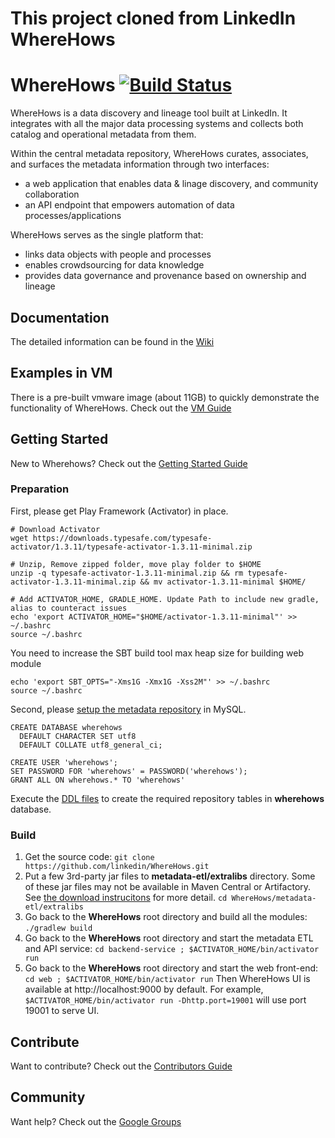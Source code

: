 # This project cloned from LinkedIn WhereHows

# WhereHows [![Build Status](https://travis-ci.org/linkedin/WhereHows.svg?branch=master)](https://travis-ci.org/linkedin/WhereHows)

WhereHows is a data discovery and lineage tool built at LinkedIn. It integrates with all the major data processing systems and collects both catalog and operational metadata from them.

Within the central metadata repository, WhereHows curates, associates, and surfaces the metadata information through two interfaces:
* a web application that enables data & linage discovery, and community collaboration
* an API endpoint that empowers automation of data processes/applications

WhereHows serves as the single platform that:
* links data objects with people and processes
* enables crowdsourcing for data knowledge
* provides data governance and provenance based on ownership and lineage

## Documentation

The detailed information can be found in the [Wiki][wiki]


## Examples in VM

There is a pre-built vmware image (about 11GB) to quickly demonstrate the functionality of WhereHows. Check out the [VM Guide][VM]


## Getting Started

New to Wherehows? Check out the [Getting Started Guide][GS]

### Preparation

First, please get Play Framework (Activator) in place.
```
# Download Activator
wget https://downloads.typesafe.com/typesafe-activator/1.3.11/typesafe-activator-1.3.11-minimal.zip

# Unzip, Remove zipped folder, move play folder to $HOME
unzip -q typesafe-activator-1.3.11-minimal.zip && rm typesafe-activator-1.3.11-minimal.zip && mv activator-1.3.11-minimal $HOME/

# Add ACTIVATOR_HOME, GRADLE_HOME. Update Path to include new gradle, alias to counteract issues
echo 'export ACTIVATOR_HOME="$HOME/activator-1.3.11-minimal"' >> ~/.bashrc
source ~/.bashrc
```

You need to increase the SBT build tool max heap size for building web module
```
echo 'export SBT_OPTS="-Xms1G -Xmx1G -Xss2M"' >> ~/.bashrc
source ~/.bashrc
```

Second, please [setup the metadata repository][DB] in MySQL.
```
CREATE DATABASE wherehows
  DEFAULT CHARACTER SET utf8
  DEFAULT COLLATE utf8_general_ci;

CREATE USER 'wherehows';
SET PASSWORD FOR 'wherehows' = PASSWORD('wherehows');
GRANT ALL ON wherehows.* TO 'wherehows'
```

Execute the [DDL files][DDL] to create the required repository tables in **wherehows** database.


### Build

1. Get the source code: ```git clone https://github.com/linkedin/WhereHows.git```
2. Put a few 3rd-party jar files to **metadata-etl/extralibs** directory. Some of these jar files may not be available in Maven Central or Artifactory. See [the download instrucitons][EXJAR] for more detail. ```cd WhereHows/metadata-etl/extralibs```
3. Go back to the **WhereHows** root directory and build all the modules: ```./gradlew build```
4. Go back to the **WhereHows** root directory and start the metadata ETL and API service: ```cd backend-service ; $ACTIVATOR_HOME/bin/activator run```
5. Go back to the **WhereHows** root directory and start the web front-end: ```cd web ; $ACTIVATOR_HOME/bin/activator run``` Then WhereHows UI is available at http://localhost:9000 by default. For example, ```$ACTIVATOR_HOME/bin/activator run -Dhttp.port=19001``` will use port 19001 to serve UI.

## Contribute

Want to contribute? Check out the [Contributors Guide][CON]

## Community

Want help? Check out the [Google Groups][LIST]


[wiki]: https://github.com/LinkedIn/Wherehows/wiki
[GS]: https://github.com/LinkedIn/Wherehows/wiki/Getting-Started
[CON]: https://github.com/LinkedIn/Wherehows/wiki/Contributing
[VM]: https://github.com/LinkedIn/Wherehows/wiki/Quick-Start-With-VM
[EXJAR]: https://github.com/LinkedIn/Wherehows/wiki/Getting-Started#download-third-party-jar-files
[DDL]: https://github.com/linkedin/WhereHows/tree/master/data-model/DDL
[DB]: https://github.com/LinkedIn/Wherehows/wiki/Getting-Started#set-up-your-database
[LIST]: https://groups.google.com/forum/#!forum/wherehows
